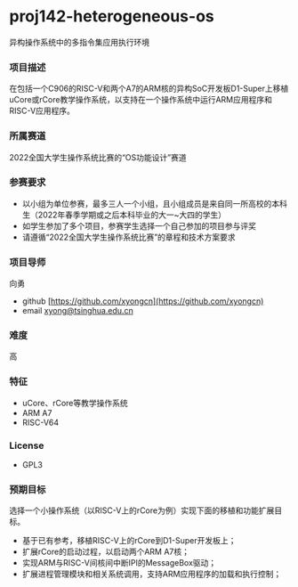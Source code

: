 # proj142-heterogeneous-os
异构操作系统中的多指令集应用执行环境


### 项目描述

在包括一个C906的RISC-V和两个A7的ARM核的异构SoC开发板D1-Super上移植uCore或rCore教学操作系统，以支持在一个操作系统中运行ARM应用程序和RISC-V应用程序。

### 所属赛道

2022全国大学生操作系统比赛的“OS功能设计”赛道

### 参赛要求

* 以小组为单位参赛，最多三人一个小组，且小组成员是来自同一所高校的本科生（2022年春季学期或之后本科毕业的大一~大四的学生）
* 如学生参加了多个项目，参赛学生选择一个自己参加的项目参与评奖
* 请遵循“2022全国大学生操作系统比赛”的章程和技术方案要求

### 项目导师

向勇

* github [https://github.com/xyongcn](https://github.com/xyongcn)
* email [xyong@tsinghua.edu.cn](mailto:xyong@tsinghua.edu.cn)

### 难度

高

### 特征

* uCore、rCore等教学操作系统
* ARM A7
* RISC-V64

### License

* GPL3

### 预期目标

选择一个小操作系统（以RISC-V上的rCore为例）实现下面的移植和功能扩展目标。

* 基于已有参考，移植RISC-V上的rCore到D1-Super开发板上；
* 扩展rCore的启动过程，以启动两个ARM A7核；
* 实现ARM与RISC-V间核间中断IPI的MessageBox驱动；
* 扩展进程管理模块和相关系统调用，支持ARM应用程序的加载和执行控制；
